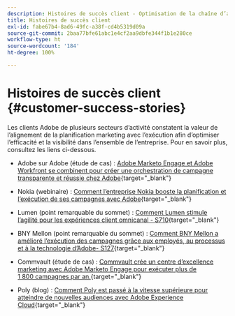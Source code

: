 ```yaml
---
description: Histoires de succès client - Optimisation de la chaîne d’approvisionnement de campagne avec Marketo et Workfront
title: Histoires de succès client
exl-id: fabe67b4-8ad6-49fc-a38f-cd4b5319d09a
source-git-commit: 2baa77bfe61abc1e4cf2aa9dbfe344f1b1e280ce
workflow-type: ht
source-wordcount: '184'
ht-degree: 100%

---
```


# Histoires de succès client {#customer-success-stories}

Les clients Adobe de plusieurs secteurs d’activité constatent la valeur de l’alignement de la planification marketing avec l’exécution afin d’optimiser l’efficacité et la visibilité dans l’ensemble de l’entreprise. Pour en savoir plus, consultez les liens ci-dessous.

* Adobe sur Adobe (étude de cas) : [Adobe Marketo Engage et Adobe Workfront se combinent pour créer une orchestration de campagne transparente et réussie chez Adobe](https://business.adobe.com/customer-success-stories/adobe-campaign-orchestration-case-study){target=&quot;_blank&quot;}

* Nokia (webinaire) : [Comment l’entreprise Nokia booste la planification et l’exécution de ses campagnes avec Adobe](https://engage.adobe.com/MarWF22Q4WBR-Registration.html){target=&quot;_blank&quot;}

* Lumen (point remarquable du sommet) : [Comment Lumen stimule l’agilité pour les expériences client omnicanal - S710](https://business.adobe.com/summit/2022/sessions/how-lumen-drives-agility-for-omnichannel-customer-s710.html){target=&quot;_blank&quot;}

* BNY Mellon (point remarquable du sommet) : [Comment BNY Mellon a amélioré l’exécution des campagnes grâce aux employés, au processus et à la technologie d’Adobe- S127](https://business.adobe.com/events/experience-makers-live/2022/sessions/how-bny-mellon-improved-campaign-execution-with-pe-s127.html){target=&quot;_blank&quot;}

* Commvault (étude de cas) : [Commvault crée un centre d’excellence marketing avec Adobe Marketo Engage pour exécuter plus de 1 800 campagnes par an.](https://business.adobe.com/customer-success-stories/commvault-case-study){target=&quot;_blank&quot;}

* Poly (blog) : [Comment Poly est passé à la vitesse supérieure pour atteindre de nouvelles audiences avec Adobe Experience Cloud](https://business.adobe.com/blog/basics/how-poly-shifted-gears-reach-new-audiences-adobe-experience-cloud){target=&quot;_blank&quot;}

